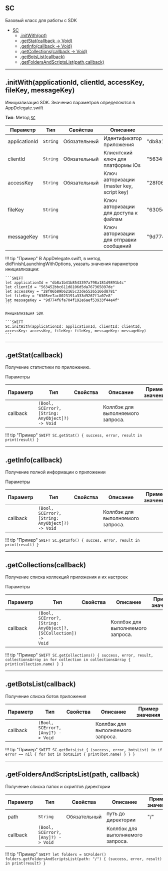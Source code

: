 <a name="Scorocode"></a>

## SС 

Базовый класс для работы с SDK

* [SC](#Scorocode)
    * [.initWith(opt)](#Scorocode+initWith)
    * [.getStat(callback -> Void)](#Scorocode+getStat)
    * [.getInfo(callback -> Void)](#Scorocode+getInfo)
    * [.getCollections(callback -> Void)](#Scorocode+getCollections)
    * [.getBotsList(callback)](#Scorocode+getBotsList)
    * [.getFoldersAndScriptsList(path,callback)](#Scorocode+getFoldersAndScriptsList)

----------------------------------------------------------------------------------------------

<a name="Scorocode+initWith"></a>

## .initWith(applicationId, clientId, accessKey, fileKey, messageKey)

Инициализация SDK. Значения параметров определяются в AppDelegate.swift


**Тип**: Метод <code>[SC](#Scorocode)</code>  

| Параметр | Тип | Свойства | Описание | Пример значения |
| --- | --- | --- | --- | --- |
| applicationId | <code>String</code> | Обязательный | Идентификатор приложения | "db8a1b41b8543397a798a181d9891b4c" |
| clientId      | <code>String</code> | Обязательный | Клиентский ключ для платформы iOs | "563452bbc611d8106d5da767365897de" |
| accessKey     | <code>String</code> | Обязательный | Ключ авторизации (master key, script key) | "28f06b89b62165c33de55265166d8781"  |
| fileKey       | <code>String</code> |  | Ключ авторизации для доступа к файлам | "6305ee7ac8023191a333d9267f1a07e8" |
| messageKey    | <code>String</code> |  | Ключ авторизации для отправки сообщений |  "9d774f6fa704f192e6aef53933f44e4f" |


!!! tip "Пример"
    В AppDelegate.swift, в метод didFinishLaunchingWithOptions, указать значения параметров инициализации:


    ```SWIFT
    let applicationId = "db8a1b41b8543397a798a181d9891b4c"
    let clientId = "563452bbc611d8106d5da767365897de"
    let accessKey = "28f06b89b62165c33de55265166d8781"
    let fileKey = "6305ee7ac8023191a333d9267f1a07e8"
    let messageKey = "9d774f6fa704f192e6aef53933f44e4f"
    ```

    Инициализация SDK

    ```SWIFT
    SC.initWith(applicationId: applicationId, clientId: clientId, accessKey: accessKey, fileKey: fileKey, messageKey: messageKey)
    ```

----------------------------------------------------------------------------------------------


<a name="Scorocode+getStat"></a>

## .getStat(callback)

Получение статистики по приложению.

Параметры

| Параметр | Тип | Свойства | Описание | Пример значения |
| --- | --- | --- | --- | --- |
| callback | <code>(Bool, SCError?, [String: AnyObject]?) -> Void</code> |  | Коллбэк для выполняемого запроса. |  |


!!! tip "Пример"
    ```SWIFT
    SC.getStat() {
        success, error, result in
        print(result)
    }
    ```

<a name="Scorocode+getInfo"></a>

----------------------------------------------------------------------------------------------

## .getInfo(callback)

Получение полной информации о приложении

Параметры

| Параметр | Тип | Свойства | Описание | Пример значения |
| --- | --- | --- | --- | --- |
| callback | <code>(Bool, SCError?, [String: AnyObject]?) -> Void</code> |  | Коллбэк для выполняемого запроса. |  |


!!! tip "Пример"
    ```SWIFT
    SC.getInfo() {
        succes, error, result in
        print(result)
    }
    ```

----------------------------------------------------------------------------------------------

<a name="Scorocode+getCollections"></a>

## .getCollections(callback)

Получение списка коллекций приложения и их настроек

Параметры

| Параметр | Тип | Свойства | Описание | Пример значения |
| --- | --- | --- | --- | --- |
| callback | <code>(Bool, SCError?, [String: AnyObject]?, [SCCollection]) -> Void</code> |  | Коллбэк для выполняемого запроса. |  |


!!! tip "Пример"
    ```SWIFT
    SC.getCollections() {
        success, error, result, collectionsArray in
        for collection in collectionsArray {
            print(collection.name)
        }
    }
    ```

----------------------------------------------------------------------------------------------

<a name="Scorocode+getBotsList"></a>

## .getBotsList(callback)
Получение списка ботов приложения

| Параметр | Тип | Свойства | Описание | Пример значения |
| --- | --- | --- | --- | --- |
| callback | <code>(Bool, SCError?, [Any]?) -> Void</code> |  | Коллбэк для выполняемого запроса.| |

!!! tip "Пример"
    ```SWIFT
    SC.getBotsList { (success, error, botsList) in
        if error == nil {
            for bot in botsList {
                print(bot.name)
            }
        }
    }
    ```

----------------------------------------------------------------------------------------------

<a name="Scorocode+getFoldersAndScriptsList"></a>

## .getFoldersAndScriptsList(path, callback)
Получение списка папок и скриптов директории

| Параметр | Тип | Свойства | Описание | Пример значения |
| --- | --- | --- | --- | --- |
| path    | <code>String</code> | Обязательный | путь до директории          | "/"          | 
| callback | <code>(Bool, SCError?, [Any]?) -> Void</code> |         | Коллбэк для выполняемого запроса.|                             |

!!! tip "Пример"
    ```SWIFT
    let folders = SCFolder()
    folders.getFoldersAndScriptsList(path: "/") { (success, error, result) in
        print(result)
    }
    ```


